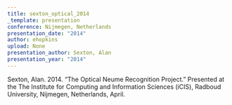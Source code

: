 ```yaml
---
title: sexton_optical_2014
_template: presentation
conference: Nijmegen, Netherlands
presentation_date: "2014"
author: ehopkins
upload: None
presentation_author: Sexton, Alan
presentation_year: "2014"
---
```

Sexton, Alan. 2014. “The Optical Neume Recognition Project.” Presented at the The Institute for Computing and Information Sciences (iCIS), Radboud University, Nijmegen, Netherlands, April.